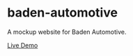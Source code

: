 # baden-automotive

A mockup website for Baden Automotive.

[Live Demo](https://martin-ukhanov.github.io/baden-automotive)
